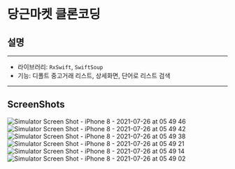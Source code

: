당근마켓 클론코딩
============
## 설명
-----------
* 라이브러리: `RxSwift`, `SwiftSoup`
* 기능: 디폴트 중고거래 리스트, 상세화면, 단어로 리스트 검색

----------------
## ScreenShots

![Simulator Screen Shot - iPhone 8 - 2021-07-26 at 05 49 46](https://user-images.githubusercontent.com/64915652/126913113-612328c1-3d87-47b1-8de7-9244f1da872c.png)
![Simulator Screen Shot - iPhone 8 - 2021-07-26 at 05 49 42](https://user-images.githubusercontent.com/64915652/126913116-a225a733-1a54-492d-b0e9-b3bf93245843.png)
![Simulator Screen Shot - iPhone 8 - 2021-07-26 at 05 49 38](https://user-images.githubusercontent.com/64915652/126913118-701a1a03-f862-4c7e-bb14-4209b01e5191.png)
![Simulator Screen Shot - iPhone 8 - 2021-07-26 at 05 49 21](https://user-images.githubusercontent.com/64915652/126913119-646f9760-edac-49b5-bb0c-269f08e16445.png)
![Simulator Screen Shot - iPhone 8 - 2021-07-26 at 05 49 14](https://user-images.githubusercontent.com/64915652/126913120-f6d3c8bf-8e9b-4579-a3cf-65b8092d215e.png)
![Simulator Screen Shot - iPhone 8 - 2021-07-26 at 05 49 02](https://user-images.githubusercontent.com/64915652/126913122-32253b17-7a09-4853-8523-f82a6bcfd63e.png)

